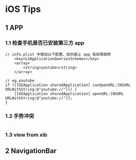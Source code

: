 # iOS Tips

## 1 APP 

### 1.1 检查手机是否已安装第三方 app 

```
// info.plist 中增加以下配置，目的是让 app 有权限跳转
	<key>LSApplicationQueriesSchemes</key>
	<array>
		<string>youtube</string>
	</array>

// eg.youtube
if ([[UIApplication sharedApplication] canOpenURL:[NSURL URLWithString:@"youtube://"]]) {
    [[UIApplication sharedApplication] openURL:[NSURL URLWithString:@"youtube://"]];
}
```



### 1.2 手势冲突



```

```



### 1.3 view from xib



## 2 NavigationBar

